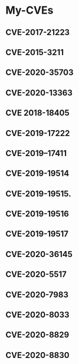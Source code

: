# My-CVEs

## CVE-2017-21223

## CVE-2015-3211

## CVE-2020-35703

## CVE-2020-13363

## CVE 2018-18405

## CVE-2019-17222 

## CVE-2019–17411

## CVE-2019-19514

## CVE-2019-19515.

## CVE-2019-19516

## CVE-2019-19517

## CVE-2020-36145

## CVE-2020-5517

## CVE-2020-7983

## CVE-2020-8033

## CVE-2020-8829

## CVE-2020-8830
